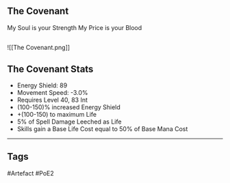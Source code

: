 ## The Covenant
My Soul is your Strength
My Price is your Blood
##
![[The Covenant.png]]
## The Covenant Stats
- Energy Shield: 89
- Movement Speed: -3.0%
- Requires Level 40, 83 Int
- (100-150)% increased Energy Shield
- +(100-150) to maximum Life
- 5% of Spell Damage Leeched as Life
- Skills gain a Base Life Cost equal to 50% of Base Mana Cost


---
## Tags
#Artefact
#PoE2